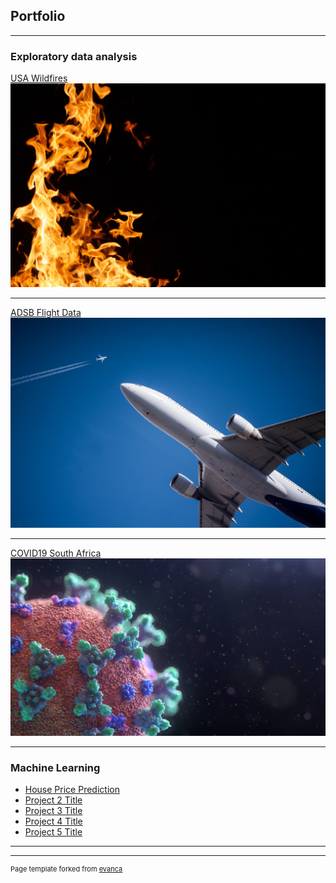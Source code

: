 ## Portfolio

---

### Exploratory data analysis 

[USA Wildfires](/USA_WildFires)
<img src="images/megan-lee-IdrTFuebEK4-unsplash.jpg?raw=true"/>

---
[ADSB Flight Data](/_layouts/MapView.html)
<img src="images/samuel-s-photos-CBPsOKHlTHg-unsplash.jpg?raw=true"/>

---
[COVID19 South Africa](/COVID19_RSA)
<img src="images/fusion-medical-animation-EAgGqOiDDMg-unsplash.jpg?raw=true"/>

---

### Machine Learning 

- [House Price Prediction](http://example.com/)
- [Project 2 Title](http://example.com/)
- [Project 3 Title](http://example.com/)
- [Project 4 Title](http://example.com/)
- [Project 5 Title](http://example.com/)

---




---
<p style="font-size:11px">Page template forked from <a href="https://github.com/evanca/quick-portfolio">evanca</a></p>
<!-- Remove above link if you don't want to attibute -->
